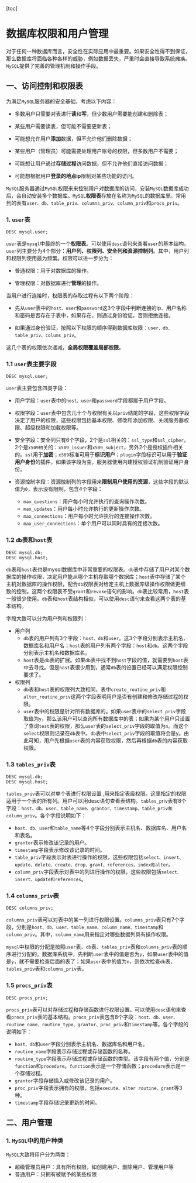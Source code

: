 [toc]

# 数据库权限和用户管理

对于任何一种数据库而言，安全性在实际应用中最重要。如果安全性得不到保证，那么数据库将面临各种各样的威胁，例如数据丢失，严重时会直接导致系统瘫痪。`MySQL`提供了完善的管理机制和操作手段。

## 一、访问控制和权限表

为满足`MySQL`服务器的安全基础，考虑以下内容：

- 多数用户只需要对表进行**读**和**写**，但少数用户需要能创建和删除表；

- 某些用户需要读表，但可能不需要更新表；

- 可能想允许用户**添加**数据，但不允许他们删除数据；

- 某些用户（管理员）可能需要处理用户账号的权限，但多数用户不需要；

- 可能想让用户通过**存储过程**访问数据，但不允许他们直接访问数据；

- 可能想根据用户**登录的地点ip**限制对某些功能的访问。

`MySQL`服务器通过`MySQL`权限来来控制用户对数据库的访问，安装`MySQL`数据库成功后，会自动安装多个数据库。`MySQL`**权限表**存放在名称为`MySQL`的数据库里。常用到的表有`user、db、table_priv、columns_priv、column_priv`和`procs_priv`。

### 1. `user`表

```mysql
DESC mysql.user;
```

`user`表是`mysql`中最终的一个**权限表**。可以使用`desc`语句来查看`user`的基本结构。`user`列主要分为4个部分：**用户列、权限列、安全列和资源控制列**。其中，用户列和权限列使用最为频繁。权限可以进一步分为：

- 普通权限：用于对数据库的操作。

- 管理权限：对数据库进行**管理**的操作。

当用户进行连接时，权限表的存取过程有以下两个阶段：

- 先从`user`表中的`host、user`和`password`这3个字段中判断连接的ip、用户名称和密码是否存在于表中，如果存在，则通过身份验证，否则拒绝连接。

- 如果通过身份验证，按照以下权限的顺序得到数据库权限：`user、db、table_priv、colums_priv`。

这几个表的权限依次递减，**全局权限覆盖局部权限**。

### 1.1 `user`表主要字段

```mysql
DESC mysql.user;
```

`user`表主要包含四类字段：

- 用户字段：`user`表中的`host、user`和`password`字段都属于用户字段。

- 权限字段：`user`表中包含几十个与权限有关以`priv`结尾的字段，这些权限字段决定了用户的权限，这些权限包括基本权限、修改和添加权限、关闭服务器权限、超级权限和加载权限等。

- 安全字段：安全列只有6个字段，2个是`ssl`相关的：`ssl_type`和`ssl_cipher`，2个是`x509相`关的：`x509_issuer`和`x509_subject`，另外2个是授权插件相关的。`ssl`用于**加密**；`x509`标准可用于**标识用户**；`plugin`字段标识可以用于**验证用户身份**的插件，如果该字段为空，服务器使用内建授权验证机制验证用户身份。

- 资源控制字段：资源控制列的字段用来**限制用户使用的资源**，这些字段的默认值为`0`，表示没有限制，包含4个字段：

  - `max_questions`：用户每小时允许执行的查询操作次数。
  - `max_updates`：用户每小时允许执行的更新操作次数。
  - `max_connections`：用户每小时允许执行的连接操作次数。
  - `max_user_connections`：单个用户可以同时具有的连接次数。

### 1.2 `db`表和`host`表

```mysql
DESC mysql.db;
DESC mysql.host;
```

`db`表和`host`表也是mysql数据库中非常重要的权限表。`db`表中存储了用户对某个数据库的操作权限，决定用户能从哪个主机存取哪个数据库；`host`表中存储了某个主机对数据库的操作权限，配合`db`权限表对给定主机上数据库级操作权限做更细致的控制。这两个权限表不受`grant`和`revoke`语句的影响。`db`表比较常用，`host`表一般很少使用。`db`表和`host`表结构相似，可以使用`desc`语句来查看这两个表的基本结构。

字段大致可以分为用户列和权限列：
- 用户列
	- `db`表的用户列有3个字段：`host、db`和`user`。这3个字段分别表示主机名、数据库名和用户名；`host`表的用户列有两个字段：`host`和`db`。这两个字段分别表示主机名和数据库名。
	- `host`表是`db`表的扩展。如果`db`表中找不到`host`字段的值，就需要到`host`表中去寻找。但是`host`表很少用到，通常`db`表的设置已经可以满足权限控制要求了。
- 权限列
	- `db`表和`host`表的权限列大致相同，表中`create_routine_priv`和`alter_routine_priv`这两个字段表明用户是否有创建和修改存储过程的权限。
	- `user`表中的权限是针对所有数据库的。如果`user`表中的`select_priv`字段取值为`y`，那么该用户可以查询所有数据库中的表；如果为某个用户只设置了查询`test`表的权限，那么`user`表的`select_priv`字段的取值为`n`。而这个`select`权限则记录在`db`表中。`db`表中`select_priv`字段的取值将会是y。由此可知，用户先根据`user`表的内容获取权限，然后再根据`db`表的内容获取权限。

### 1.3 `tables_priv`表

```mysql
DESC mysql.db;
DESC mysql.host;
```

`tables_priv`表可以对单个表进行权限设置 ,用来指定表级权限。这里指定的权限适用于一个表的所有列。用户可以用desc语句查看表结构。`tables_p`riv表有8个字段：`host、db、user、table_name、grantor、timestamp、table_priv和column_priv`。各个字段说明如下：

- `host、db、user`和`table_name`等4个字段分别表示主机名、数据库名、用户名和表名。
- `grantor`表示修改该记录的用户。
- `timestamp`字段表示修改该记录的时间。
- `table_priv`字段表示对表进行操作的权限，这些权限包括`select、insert、update、delete、create、drop、grant、references、index和alter`。
- `column_priv`字段表示对表中的列进行操作的权限，这些权限包括`select、insert、update和references`。

### 1.4 `columns_priv`表

```mysql
DESC columns_priv;
```

`columns_priv`表可以对表中的某一列进行权限设置。`columns_priv`表只有7个字段，分别是`host、db、user、table_name、column_name、timestamp`和`column_priv`。其中，`column_name`用来指定对哪些数据列具有操作权限。

`mysql`中权限的分配是按照`user`表、`db`表、`tables_priv`表和`columns_priv`表的顺序进行分配的。数据库系统中，先判断`user`表中的值是否为`y`，如果`user`表中的值是`y`，就不需要检查后面的表了；如果`user`表中的值为`n`，则依次检查`db`表、`tables_priv`表和`columns_priv`表。

### 1.5 `procs_priv`表

```mysql
DESC procs_priv;
```

`procs_priv`表可以对存储过程和存储函数进行权限设置。可以使用`desc`语句来查看`procs_priv`表的基本结构。`procs_priv`表包含8个字段：`host、db、user、routine_name、routine_type、grantor、proc_priv`和`timestamp`等。各个字段的说明如下：

- `host、db`和`user`字段分别表示主机名、数据库名和用户名。
- `routine_name`字段表示存储过程或存储函数的名称。
- `routine_type`字段表示存储过程或存储函数的类型。该字段有两个值，分别是`function`和`procedure`。`function`表示是一个存储函数；`procedure`表示是一个存储过程。
- `grantor`字段存储插入或修改该记录的用户。
- `proc_priv`字段表示拥有的权限，包括`execute、alter routine、grant`等3种。
- `timestamp`字段存储记录更新的时间。

## 二、用户管理

### 1. `MySQL`中的用户种类

`MySQL`大致将用户分为两类：

- 超级管理员用户：具有所有权限，如创建用户、删除用户、管理用户等
- 普通用户：只拥有被赋予的某些权限


